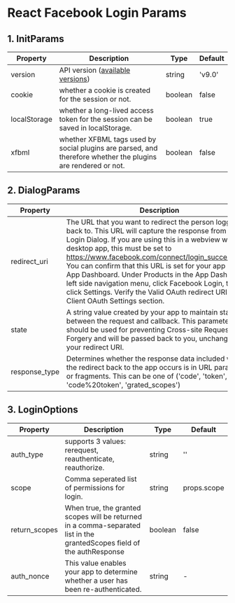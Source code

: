 # React Facebook Login Params

## 1. InitParams

| Property     | Description                                                                                                  | Type    | Default |
| ------------ | ------------------------------------------------------------------------------------------------------------ | ------- | ------- |
| version      | API version ([available versions](https://developers.facebook.com/docs/graph-api/changelog))                 | string  | 'v9.0'  |
| cookie       | whether a cookie is created for the session or not.                                                          | boolean | false   |
| localStorage | whether a long-lived access token for the session can be saved in localStorage.                              | boolean | true    |
| xfbml        | whether XFBML tags used by social plugins are parsed, and therefore whether the plugins are rendered or not. | boolean | false   |

## 2. DialogParams

| Property      | Description                                                                                                                                                                                                                                                                                                                                                                                                                                                                                                                 | Type   | Default                                                                     |
| ------------- | --------------------------------------------------------------------------------------------------------------------------------------------------------------------------------------------------------------------------------------------------------------------------------------------------------------------------------------------------------------------------------------------------------------------------------------------------------------------------------------------------------------------------- | ------ | --------------------------------------------------------------------------- |
| redirect_uri  | The URL that you want to redirect the person logging in back to. This URL will capture the response from the Login Dialog. If you are using this in a webview within a desktop app, this must be set to https://www.facebook.com/connect/login_success.html. You can confirm that this URL is set for your app in the App Dashboard. Under Products in the App Dashboard's left side navigation menu, click Facebook Login, then click Settings. Verify the Valid OAuth redirect URIs in the Client OAuth Settings section. | string | (typeof window !== 'undefined' ? location.origin + location.pathname : '/') |
| state         | A string value created by your app to maintain state between the request and callback. This parameter should be used for preventing Cross-site Request Forgery and will be passed back to you, unchanged, in your redirect URI.                                                                                                                                                                                                                                                                                             | string | 'facebookdirect'                                                            |
| response_type | Determines whether the response data included when the redirect back to the app occurs is in URL parameters or fragments. This can be one of ('code', 'token', 'code%20token', 'grated_scopes')                                                                                                                                                                                                                                                                                                                             | string | 'code'                                                                      |

## 3. LoginOptions

| Property      | Description                                                                                                             | Type    | Default     |
| ------------- | ----------------------------------------------------------------------------------------------------------------------- | ------- | ----------- |
| auth_type     | supports 3 values: rerequest, reauthenticate, reauthorize.                                                              | string  | ''          |
| scope         | Comma seperated list of permissions for login.                                                                          | string  | props.scope |
| return_scopes | When true, the granted scopes will be returned in a comma-separated list in the grantedScopes field of the authResponse | boolean | false       |
| auth_nonce    | This value enables your app to determine whether a user has been re-authenticated.                                      | string  | -           |
